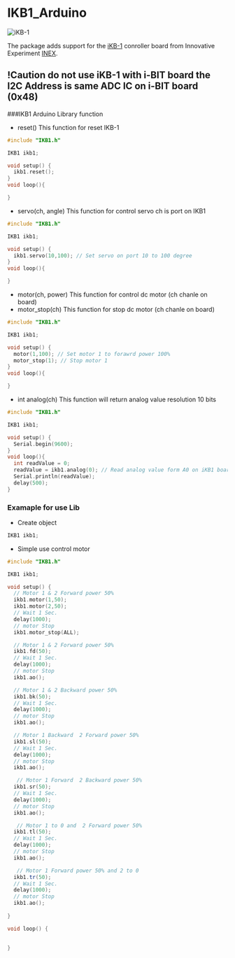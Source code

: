 # IKB1_Arduino

![iKB-1](https://raw.githubusercontent.com/jcubuntu/pxt-iKB1/master/icon.png)

The package adds support for the [iKB-1](https://inex.co.th/shop/ikb-1-board.html) conroller board from Innovative Experiment [INEX](https://inex.co.th).

## !Caution do not use iKB-1 with i-BIT board the I2C Address is same ADC IC on i-BIT board  (0x48)

###IKB1 Arduino Library function

* reset() This function for reset IKB-1
```C++
#include "IKB1.h"

IKB1 ikb1;

void setup() {
  ikb1.reset();
}
void loop(){

}
```

* servo(ch, angle) This function for control servo ch is port on IKB1
```C++
#include "IKB1.h"

IKB1 ikb1;

void setup() {
  ikb1.servo(10,100); // Set servo on port 10 to 100 degree
}
void loop(){

}
```
* motor(ch, power) This function for control dc motor (ch chanle on board)
* motor_stop(ch) This function for stop dc motor (ch chanle on board)
```C++
#include "IKB1.h"

IKB1 ikb1;

void setup() {
  motor(1,100); // Set motor 1 to forawrd power 100%
  motor_stop(1); // Stop motor 1 
}
void loop(){

}
```
* int analog(ch) This function will return analog value resolution 10 bits
```C++
#include "IKB1.h"

IKB1 ikb1;

void setup() {
  Serial.begin(9600); 
}
void loop(){
  int readValue = 0;
  readValue = ikb1.analog(0); // Read analog value form A0 on iKB1 board
  Serial.println(readValue);
  delay(500);
}
```

### Examaple for use Lib

* Create object 
```C++
IKB1 ikb1;
```

* Simple use control motor

```C++
#include "IKB1.h"

IKB1 ikb1;

void setup() {
  // Motor 1 & 2 Forward power 50%
  ikb1.motor(1,50);
  ikb1.motor(2,50);
  // Wait 1 Sec.
  delay(1000);
  // motor Stop
  ikb1.motor_stop(ALL);

  // Motor 1 & 2 Forward power 50%
  ikb1.fd(50);
  // Wait 1 Sec.
  delay(1000);
  // motor Stop
  ikb1.ao();

  // Motor 1 & 2 Backward power 50%
  ikb1.bk(50);
  // Wait 1 Sec.
  delay(1000);
  // motor Stop
  ikb1.ao();

  // Motor 1 Backward  2 Forward power 50%
  ikb1.sl(50);
  // Wait 1 Sec.
  delay(1000);
  // motor Stop
  ikb1.ao();

   // Motor 1 Forward  2 Backward power 50%
  ikb1.sr(50);
  // Wait 1 Sec.
  delay(1000);
  // motor Stop
  ikb1.ao();

   // Motor 1 to 0 and  2 Forward power 50%
  ikb1.tl(50);
  // Wait 1 Sec.
  delay(1000);
  // motor Stop
  ikb1.ao();

   // Motor 1 Forward power 50% and 2 to 0
  ikb1.tr(50);
  // Wait 1 Sec.
  delay(1000);
  // motor Stop
  ikb1.ao();
  
}

void loop() {
  

}
```
